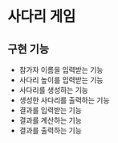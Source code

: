 # 사다리 게임

## 구현 기능
* 참가자 이름을 입력받는 기능
* 사다리 높이를 입력받는 기능
* 사다리를 생성하는 기능
* 생성한 사다리를 출력하는 기능
*  결과를 입력받는 기능
*  결과를 계산하는 기능
*  결과를 출력하는 기능